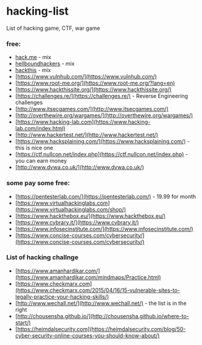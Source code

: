 # hacking-list
List of hacking game, CTF, war game 


### free: 

* [hack.me](https://hack.me) - mix
* [hellboundhackers](https://www.hellboundhackers.org/) - mix 
* [hackthis](https://www.hackthis.co.uk/) - mix 
* [https://www.vulnhub.com/](https://www.vulnhub.com/)
* [https://www.root-me.org/](https://www.root-me.org/?lang=en)
* [https://www.hackthissite.org/](https://www.hackthissite.org/)
* [https://challenges.re/](https://challenges.re/) - Reverse Engineering challenges
* [http://www.itsecgames.com/](http://www.itsecgames.com/)
* [http://overthewire.org/wargames/](http://overthewire.org/wargames/)
* [https://www.hacking-lab.com](https://www.hacking-lab.com/index.html)
* [http://www.hackertest.net/](http://www.hackertest.net/)
* [https://www.hacksplaining.com/](https://www.hacksplaining.com/) - this is nice one 
* [https://ctf.nullcon.net/index.php](https://ctf.nullcon.net/index.php) - you can earn money 
* [http://www.dvwa.co.uk/](http://www.dvwa.co.uk/)


### some pay some free: 

* [https://pentesterlab.com/](https://pentesterlab.com/) - 19.99 for month
* [https://www.virtualhackinglabs.com](https://www.virtualhackinglabs.com/shop/)
* [https://www.hackthebox.eu/](https://www.hackthebox.eu/)
* [https://www.cybrary.it/](https://www.cybrary.it/)
* [https://www.infosecinstitute.com/](https://www.infosecinstitute.com/)
* [https://www.concise-courses.com/cybersecurity/](https://www.concise-courses.com/cybersecurity/)

### List of hacking challnge 
* [https://www.amanhardikar.com/](https://www.amanhardikar.com/mindmaps/Practice.html)
* [https://www.checkmarx.com](https://www.checkmarx.com/2015/04/16/15-vulnerable-sites-to-legally-practice-your-hacking-skills/)
* [http://www.wechall.net/](http://www.wechall.net/) - the list is in the right 
* [http://chousensha.github.io/](http://chousensha.github.io/where-to-start/)
* [https://heimdalsecurity.com](https://heimdalsecurity.com/blog/50-cyber-security-online-courses-you-should-know-about/)
